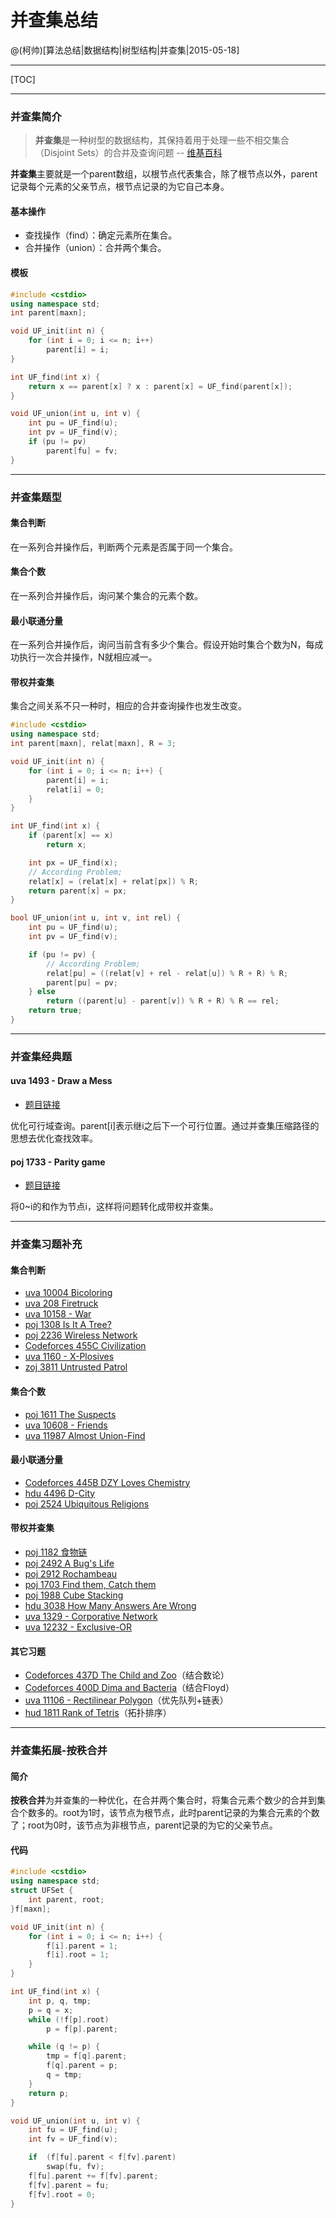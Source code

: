 
# 并查集总结

@(柯帅)[算法总结|数据结构|树型结构|并查集|2015-05-18]

-------------------

[TOC]

-------------------

### 并查集简介
> **并查集**是一种树型的数据结构，其保持着用于处理一些不相交集合（Disjoint Sets）的合并及查询问题 -- [维基百科](http://zh.wikipedia.org/zh-cn/%E5%B9%B6%E6%9F%A5%E9%9B%86)

**并查集**主要就是一个parent数组，以根节点代表集合，除了根节点以外，parent记录每个元素的父亲节点，根节点记录的为它自己本身。

#### 基本操作
- 查找操作（find）：确定元素所在集合。
- 合并操作（union）：合并两个集合。

#### 模板
``` C++
#include <cstdio>
using namespace std;
int parent[maxn];

void UF_init(int n) {
	for (int i = 0; i <= n; i++)
		parent[i] = i;
}

int UF_find(int x) {
	return x == parent[x] ? x : parent[x] = UF_find(parent[x]);
}

void UF_union(int u, int v) {
	int pu = UF_find(u);
	int pv = UF_find(v);
	if (pu != pv)
		parent[fu] = fv;
}
```

-------------------

### 并查集题型

#### 集合判断
在一系列合并操作后，判断两个元素是否属于同一个集合。

#### 集合个数
在一系列合并操作后，询问某个集合的元素个数。

#### 最小联通分量
在一系列合并操作后，询问当前含有多少个集合。假设开始时集合个数为N，每成功执行一次合并操作，N就相应减一。

#### 带权并查集
集合之间关系不只一种时，相应的合并查询操作也发生改变。

``` C++
#include <cstdio>
using namespace std;
int parent[maxn], relat[maxn], R = 3;

void UF_init(int n) {
	for (int i = 0; i <= n; i++) {
		parent[i] = i;
		relat[i] = 0;
	}
}

int UF_find(int x) {
	if (parent[x] == x)
		return x;

	int px = UF_find(x);
	// According Problem;
	relat[x] = (relat[x] + relat[px]) % R;
	return parent[x] = px;
}

bool UF_union(int u, int v, int rel) {
	int pu = UF_find(u);
	int pv = UF_find(v);

	if (pu != pv) {
		// According Problem;
		relat[pu] = ((relat[v] + rel - relat[u]) % R + R) % R;
		parent[pu] = pv;
	} else
		return ((parent[u] - parent[v]) % R + R) % R == rel;
	return true;
}
``` 

-------------------

### 并查集经典题

#### uva 1493 - Draw a Mess
- [题目链接](http://blog.csdn.net/keshuai19940722/article/details/38873853)

优化可行域查询。parent[i]表示继i之后下一个可行位置。通过并查集压缩路径的思想去优化查找效率。

#### poj 1733 - Parity game
- [题目链接](http://blog.csdn.net/keshuai19940722/article/details/23927971)

将0~i的和作为节点i，这样将问题转化成带权并查集。


-------------------

### 并查集习题补充

#### 集合判断
- [uva 10004 Bicoloring](http://blog.csdn.net/keshuai19940722/article/details/9671817)
- [uva 208 Firetruck](http://blog.csdn.net/keshuai19940722/article/details/9746469)
- [uva 10158 - War](http://blog.csdn.net/keshuai19940722/article/details/12760249)
- [poj 1308 Is It A Tree?](http://blog.csdn.net/keshuai19940722/article/details/23925037)
- [poj 2236 Wireless Network](http://blog.csdn.net/keshuai19940722/article/details/23926357)
- [Codeforces 455C Civilization](http://blog.csdn.net/keshuai19940722/article/details/38455333)
- [uva 1160 - X-Plosives](http://blog.csdn.net/keshuai19940722/article/details/38777975)
- [zoj 3811 Untrusted Patrol](http://blog.csdn.net/keshuai19940722/article/details/39136453)

#### 集合个数
- [poj 1611 The Suspects](http://blog.csdn.net/keshuai19940722/article/details/23925377)
- [uva 10608 - Friends](http://blog.csdn.net/keshuai19940722/article/details/12760017)
- [uva 11987 Almost Union-Find](http://blog.csdn.net/keshuai19940722/article/details/9825251)

#### 最小联通分量
- [Codeforces 445B DZY Loves Chemistry](http://blog.csdn.net/keshuai19940722/article/details/37544619)
- [hdu 4496 D-City](http://blog.csdn.net/keshuai19940722/article/details/24499129)
- [poj 2524 Ubiquitous Religions](http://blog.csdn.net/keshuai19940722/article/details/23927389)

#### 带权并查集
- [poj 1182 食物链](http://blog.csdn.net/keshuai19940722/article/details/23924881)
- [poj 2492 A Bug's Life](http://blog.csdn.net/keshuai19940722/article/details/23926975)
- [poj 2912 Rochambeau](http://blog.csdn.net/keshuai19940722/article/details/23929057)
- [poj 1703 Find them, Catch them](http://blog.csdn.net/keshuai19940722/article/details/23925567)
- [poj 1988 Cube Stacking](http://blog.csdn.net/keshuai19940722/article/details/23926001)
- [hdu 3038 How Many Answers Are Wrong](http://blog.csdn.net/keshuai19940722/article/details/38447233)
- [uva 1329 - Corporative Network](http://blog.csdn.net/keshuai19940722/article/details/38777999)
- [uva 12232 - Exclusive-OR](http://blog.csdn.net/keshuai19940722/article/details/38784797)

#### 其它习题
- [Codeforces 437D The Child and Zoo](http://blog.csdn.net/keshuai19940722/article/details/30774691)（结合数论）
- [Codeforces 400D Dima and Bacteria](http://blog.csdn.net/keshuai19940722/article/details/20702393)（结合Floyd）
- [uva 11106 - Rectilinear Polygon](http://blog.csdn.net/keshuai19940722/article/details/18106337)（优先队列+链表）
- [hud 1811 Rank of Tetris](http://blog.csdn.net/keshuai19940722/article/details/9723855)（拓扑排序）

-------------------

### 并查集拓展-按秩合并

#### 简介
**按秩合并**为并查集的一种优化，在合并两个集合时，将集合元素个数少的合并到集合个数多的。root为1时，该节点为根节点，此时parent记录的为集合元素的个数了；root为0时，该节点为非根节点，parent记录的为它的父亲节点。

#### 代码
``` C++
#include <cstdio>
using namespace std;
struct UFSet {
	int parent, root;
}f[maxn];

void UF_init(int n) {
	for (int i = 0; i <= n; i++) {
		f[i].parent = 1;
		f[i].root = 1;
	}
}

int UF_find(int x) {
	int p, q, tmp;
	p = q = x;
	while (!f[p].root)
		p = f[p].parent;

	while (q != p) {
		tmp = f[q].parent;
		f[q].parent = p;
		q = tmp;
	}
	return p;
}

void UF_union(int u, int v) {
	int fu = UF_find(u);
	int fv = UF_find(v);

	if  (f[fu].parent < f[fv].parent)
		swap(fu, fv);
	f[fu].parent += f[fv].parent;
	f[fv].parent = fu;
	f[fv].root = 0;
}
```
